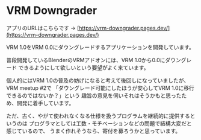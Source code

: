 # VRM Downgrader

アプリのURLはこちらです → [https://vrm-downgrader.pages.dev/](https://vrm-downgrader.pages.dev/)

VRM 1.0をVRM 0.0にダウングレードするアプリケーションを開発しています。

普段開発しているBlenderのVRMアドオンには、VRM 1.0から0.0にダウングレード
できるようにして欲しいという要望がよく来ています。

個人的にはVRM 1.0の普及の妨げになると考えて後回しになっていましたが、VRM meetup #2で
「ダウングレード可能にしたほうが安心してVRM 1.0に移行できるのではないか？」という
趣旨の意見を伺いそれはそうかもと思ったため、開発に着手しています。

ただ、古く、やがて使われなくなる仕様を扱うプログラムを継続的に提供するというのは
プログラマとしては工数・モチベーションなどの問題で結構大変だと感じているので、
うまく作れそうなら、寄付を募ろうかと思っています。
